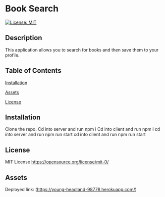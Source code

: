 # Book Search

[![License: MIT](https://img.shields.io/badge/License-MIT-yellow.svg)](https://opensource.org/licenses/MIT)

## Description

This application allows you to search for books and then save them to your profile.

## Table of Contents

[Installation](#installation)

[Assets](#assets)

[License](#license)

## Installation

Clone the repo.
Cd into server and run npm i
Cd into client and run npm i
cd into server and run npm run start
cd into client and run npm run start

## License

MIT License https://opensource.org/license/mit-0/

## Assets

Deployed link: (https://young-headland-98778.herokuapp.com/)

